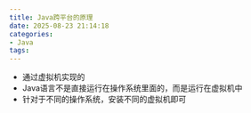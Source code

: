 ```yaml
---
title: Java跨平台的原理
date: 2025-08-23 21:14:18
categories:
- Java
tags:
---
```


- 通过虚拟机实现的
- Java语言不是直接运行在操作系统里面的，而是运行在虚拟机中
- 针对于不同的操作系统，安装不同的虚拟机即可
